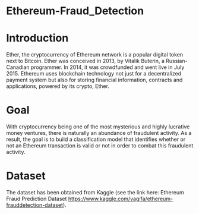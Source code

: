 # Ethereum-Fraud_Detection
# Introduction
Ether, the cryptocurrency of Ethereum network is a popular digital token next to Bitcoin. Ether was conceived in 2013, by Vitalik Buterin, a Russian-Canadian programmer. In 2014, it was crowdfunded and went live in July 2015. Ethereum uses blockchain technology not just for a decentralized payment system but also for storing financial information, contracts and applications, powered by its crypto, Ether. 
# Goal
With cryptocurrency being one of the most mysterious and highly lucrative money ventures, there is naturally an abundance of fraudulent activity. As a result, the goal is to build a classification model that identifies whether or not an Ethereum transaction is valid or not in order to combat this fraudulent activity. 
# Dataset
The dataset has been obtained from Kaggle (see the link here: Ethereum Fraud Prediction Dataset https://www.kaggle.com/vagifa/ethereum-frauddetection-dataset).
